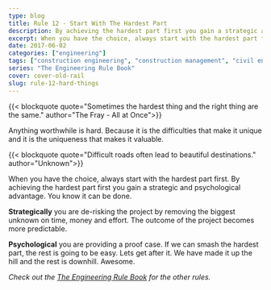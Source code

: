 ```yaml
---
type: blog
title: Rule 12 - Start With The Hardest Part
description: By achieving the hardest part first you gain a strategic and psychological advantage.
excerpt: When you have the choice, always start with the hardest part first. By achieving the hardest part first you gain a strategic and psychological advantage. You know it can be done.
date: 2017-06-02
categories: ["engineering"]
tags: ["construction engineering", "construction management", "civil engineering", "hardest", "starting"]
series: "The Engineering Rule Book"
cover: cover-old-rail
slug: rule-12-hard-things
---
```


{{< blockquote quote="Sometimes the hardest thing and the right thing are the same." author="The Fray - All at Once">}}

Anything worthwhile is hard. Because it is the difficulties that make it unique and it is the uniqueness that makes it valuable.

{{< blockquote quote="Difficult roads often lead to beautiful destinations." author="Unknown">}}

When you have the choice, always start with the hardest part first. By achieving the hardest part first you gain a strategic and psychological advantage. You know it can be done.

__Strategically__ you are de-risking the project by removing the biggest unknown on time, money and effort. The outcome of the project becomes more predictable.

__Psychological__ you are providing a proof case. If we can smash the hardest part, the rest is going to be easy. Lets get after it. We have made it up the hill and the rest is downhill. Awesome.

_Check out the [The Engineering Rule Book](/series/the-engineering-rule-book) for the other rules._
